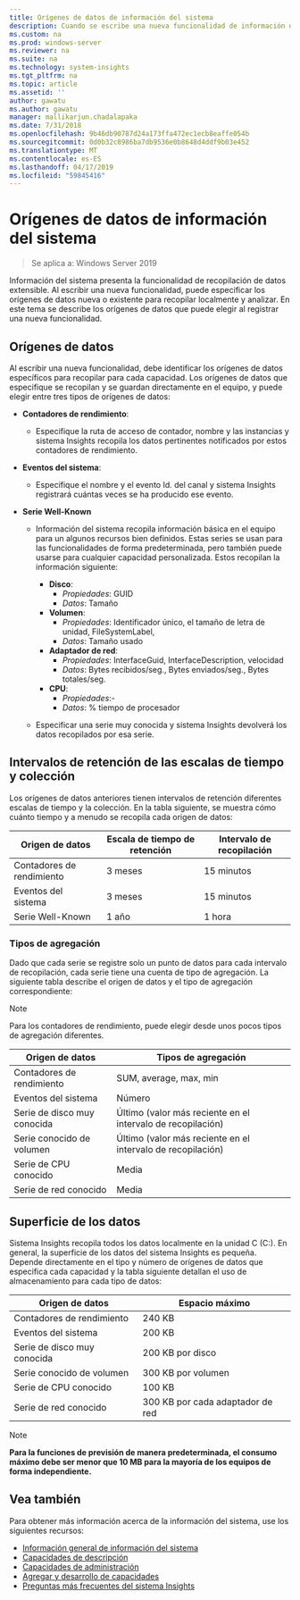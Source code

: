 ```yaml
---
title: Orígenes de datos de información del sistema
description: Cuando se escribe una nueva funcionalidad de información del sistema, puede especificar los orígenes de datos nueva o existente para recopilar localmente y analizar. En este tema se describe los orígenes de datos que puede elegir al registrar una nueva funcionalidad.
ms.custom: na
ms.prod: windows-server
ms.reviewer: na
ms.suite: na
ms.technology: system-insights
ms.tgt_pltfrm: na
ms.topic: article
ms.assetid: ''
author: gawatu
ms.author: gawatu
manager: mallikarjun.chadalapaka
ms.date: 7/31/2018
ms.openlocfilehash: 9b46db90787d24a173ffa472ec1ecb8eaffe054b
ms.sourcegitcommit: 0d0b32c8986ba7db9536e0b8648d4ddf9b03e452
ms.translationtype: MT
ms.contentlocale: es-ES
ms.lasthandoff: 04/17/2019
ms.locfileid: "59845416"
---
```

# <a name="system-insights-data-sources"></a>Orígenes de datos de información del sistema

>Se aplica a: Windows Server 2019

Información del sistema presenta la funcionalidad de recopilación de datos extensible. Al escribir una nueva funcionalidad, puede especificar los orígenes de datos nueva o existente para recopilar localmente y analizar. En este tema se describe los orígenes de datos que puede elegir al registrar una nueva funcionalidad.

## <a name="data-sources"></a>Orígenes de datos
Al escribir una nueva funcionalidad, debe identificar los orígenes de datos específicos para recopilar para cada capacidad. Los orígenes de datos que especifique se recopilan y se guardan directamente en el equipo, y puede elegir entre tres tipos de orígenes de datos:

- **Contadores de rendimiento**: 
    - Especifique la ruta de acceso de contador, nombre y las instancias y sistema Insights recopila los datos pertinentes notificados por estos contadores de rendimiento. 

- **Eventos del sistema**:
    - Especifique el nombre y el evento Id. del canal y sistema Insights registrará cuántas veces se ha producido ese evento.

- **Serie Well-Known**
    - Información del sistema recopila información básica en el equipo para un algunos recursos bien definidos. Estas series se usan para las funcionalidades de forma predeterminada, pero también puede usarse para cualquier capacidad personalizada. Estos recopilan la información siguiente:

        - **Disco**: 
            - *Propiedades*: GUID
            - *Datos*: Tamaño
        - **Volumen**:
            - *Propiedades*: Identificador único, el tamaño de letra de unidad, FileSystemLabel,
            - *Datos*: Tamaño usado
        - **Adaptador de red**:
            - *Propiedades*: InterfaceGuid, InterfaceDescription, velocidad
            - *Datos*: Bytes recibidos/seg., Bytes enviados/seg., Bytes totales/seg.
        - **CPU**: 
            - *Propiedades*:-
            - *Datos*: % tiempo de procesador

    - Especificar una serie muy conocida y sistema Insights devolverá los datos recopilados por esa serie. 


## <a name="retention-timelines-and-collection-intervals"></a>Intervalos de retención de las escalas de tiempo y colección
Los orígenes de datos anteriores tienen intervalos de retención diferentes escalas de tiempo y la colección. En la tabla siguiente, se muestra cómo cuánto tiempo y a menudo se recopila cada origen de datos:

| Origen de datos | Escala de tiempo de retención | Intervalo de recopilación |
| --------------- | --------------- | ----------- |
| Contadores de rendimiento | 3 meses | 15 minutos |
| Eventos del sistema | 3 meses | 15 minutos |
| Serie Well-Known | 1 año | 1 hora |


### <a name="aggregation-types"></a>Tipos de agregación
Dado que cada serie se registre solo un punto de datos para cada intervalo de recopilación, cada serie tiene una cuenta de tipo de agregación. La siguiente tabla describe el origen de datos y el tipo de agregación correspondiente:

>[!NOTE]
>Para los contadores de rendimiento, puede elegir desde unos pocos tipos de agregación diferentes.

| Origen de datos | Tipos de agregación |
| --------------- | --------------- |
| Contadores de rendimiento | SUM, average, max, min |
| Eventos del sistema | Número |
| Serie de disco muy conocida | Último (valor más reciente en el intervalo de recopilación) |
| Serie conocido de volumen | Último (valor más reciente en el intervalo de recopilación) |
| Serie de CPU conocido | Media |
| Serie de red conocido | Media |

## <a name="data-footprint"></a>Superficie de los datos

Sistema Insights recopila todos los datos localmente en la unidad C (C:). En general, la superficie de los datos del sistema Insights es pequeña. Depende directamente en el tipo y número de orígenes de datos que especifica cada capacidad y la tabla siguiente detallan el uso de almacenamiento para cada tipo de datos:

| Origen de datos | Espacio máximo |
| --------------- | --------------- |
| Contadores de rendimiento | 240 KB |
| Eventos del sistema | 200 KB |
| Serie de disco muy conocida | 200 KB por disco |
| Serie conocido de volumen | 300 KB por volumen |
| Serie de CPU conocido | 100 KB |
| Serie de red conocido | 300 KB por cada adaptador de red |

>[!NOTE]
>**Para la funciones de previsión de manera predeterminada, el consumo máximo debe ser menor que 10 MB para la mayoría de los equipos de forma independiente.** 

## <a name="see-also"></a>Vea también
Para obtener más información acerca de la información del sistema, use los siguientes recursos:

- [Información general de información del sistema](overview.md)
- [Capacidades de descripción](understanding-capabilities.md)
- [Capacidades de administración](managing-capabilities.md)
- [Agregar y desarrollo de capacidades](adding-and-developing-capabilities.md)
- [Preguntas más frecuentes del sistema Insights](faq.md)
